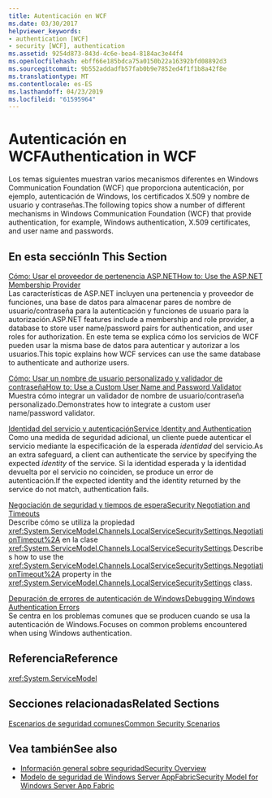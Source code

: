 ```yaml
---
title: Autenticación en WCF
ms.date: 03/30/2017
helpviewer_keywords:
- authentication [WCF]
- security [WCF], authentication
ms.assetid: 9254d873-843d-4c6e-bea4-8184ac3e44f4
ms.openlocfilehash: ebff66e185bdca75a0150b22a16392bfd08892d3
ms.sourcegitcommit: 9b552addadfb57fab0b9e7852ed4f1f1b8a42f8e
ms.translationtype: MT
ms.contentlocale: es-ES
ms.lasthandoff: 04/23/2019
ms.locfileid: "61595964"
---
```

# <a name="authentication-in-wcf"></a><span data-ttu-id="de484-102">Autenticación en WCF</span><span class="sxs-lookup"><span data-stu-id="de484-102">Authentication in WCF</span></span>
<span data-ttu-id="de484-103">Los temas siguientes muestran varios mecanismos diferentes en Windows Communication Foundation (WCF) que proporciona autenticación, por ejemplo, autenticación de Windows, los certificados X.509 y nombre de usuario y contraseñas.</span><span class="sxs-lookup"><span data-stu-id="de484-103">The following topics show a number of different mechanisms in Windows Communication Foundation (WCF) that provide authentication, for example, Windows authentication, X.509 certificates, and user name and passwords.</span></span>  
  
## <a name="in-this-section"></a><span data-ttu-id="de484-104">En esta sección</span><span class="sxs-lookup"><span data-stu-id="de484-104">In This Section</span></span>  
 [<span data-ttu-id="de484-105">Cómo: Usar el proveedor de pertenencia ASP.NET</span><span class="sxs-lookup"><span data-stu-id="de484-105">How to: Use the ASP.NET Membership Provider</span></span>](../../../../docs/framework/wcf/feature-details/how-to-use-the-aspnet-membership-provider.md)  
 <span data-ttu-id="de484-106">Las características de ASP.NET incluyen una pertenencia y proveedor de funciones, una base de datos para almacenar pares de nombre de usuario/contraseña para la autenticación y funciones de usuario para la autorización.</span><span class="sxs-lookup"><span data-stu-id="de484-106">ASP.NET features include a membership and role provider, a database to store user name/password pairs for authentication, and user roles for authorization.</span></span> <span data-ttu-id="de484-107">En este tema se explica cómo los servicios de WCF pueden usar la misma base de datos para autenticar y autorizar a los usuarios.</span><span class="sxs-lookup"><span data-stu-id="de484-107">This topic explains how WCF services can use the same database to authenticate and authorize users.</span></span>  
  
 [<span data-ttu-id="de484-108">Cómo: Usar un nombre de usuario personalizado y validador de contraseña</span><span class="sxs-lookup"><span data-stu-id="de484-108">How to: Use a Custom User Name and Password Validator</span></span>](../../../../docs/framework/wcf/feature-details/how-to-use-a-custom-user-name-and-password-validator.md)  
 <span data-ttu-id="de484-109">Muestra cómo integrar un validador de nombre de usuario/contraseña personalizado.</span><span class="sxs-lookup"><span data-stu-id="de484-109">Demonstrates how to integrate a custom user name/password validator.</span></span>  
  
 [<span data-ttu-id="de484-110">Identidad del servicio y autenticación</span><span class="sxs-lookup"><span data-stu-id="de484-110">Service Identity and Authentication</span></span>](../../../../docs/framework/wcf/feature-details/service-identity-and-authentication.md)  
 <span data-ttu-id="de484-111">Como una medida de seguridad adicional, un cliente puede autenticar el servicio mediante la especificación de la esperada *identidad* del servicio.</span><span class="sxs-lookup"><span data-stu-id="de484-111">As an extra safeguard, a client can authenticate the service by specifying the expected *identity* of the service.</span></span> <span data-ttu-id="de484-112">Si la identidad esperada y la identidad devuelta por el servicio no coinciden, se produce un error de autenticación.</span><span class="sxs-lookup"><span data-stu-id="de484-112">If the expected identity and the identity returned by the service do not match, authentication fails.</span></span>  
  
 [<span data-ttu-id="de484-113">Negociación de seguridad y tiempos de espera</span><span class="sxs-lookup"><span data-stu-id="de484-113">Security Negotiation and Timeouts</span></span>](../../../../docs/framework/wcf/feature-details/security-negotiation-and-timeouts.md)  
 <span data-ttu-id="de484-114">Describe cómo se utiliza la propiedad <xref:System.ServiceModel.Channels.LocalServiceSecuritySettings.NegotiationTimeout%2A> en la clase <xref:System.ServiceModel.Channels.LocalServiceSecuritySettings>.</span><span class="sxs-lookup"><span data-stu-id="de484-114">Describes how to use the <xref:System.ServiceModel.Channels.LocalServiceSecuritySettings.NegotiationTimeout%2A> property in the <xref:System.ServiceModel.Channels.LocalServiceSecuritySettings> class.</span></span>  
  
 [<span data-ttu-id="de484-115">Depuración de errores de autenticación de Windows</span><span class="sxs-lookup"><span data-stu-id="de484-115">Debugging Windows Authentication Errors</span></span>](../../../../docs/framework/wcf/feature-details/debugging-windows-authentication-errors.md)  
 <span data-ttu-id="de484-116">Se centra en los problemas comunes que se producen cuando se usa la autenticación de Windows.</span><span class="sxs-lookup"><span data-stu-id="de484-116">Focuses on common problems encountered when using Windows authentication.</span></span>  
  
## <a name="reference"></a><span data-ttu-id="de484-117">Referencia</span><span class="sxs-lookup"><span data-stu-id="de484-117">Reference</span></span>  
 <xref:System.ServiceModel>  
  
## <a name="related-sections"></a><span data-ttu-id="de484-118">Secciones relacionadas</span><span class="sxs-lookup"><span data-stu-id="de484-118">Related Sections</span></span>  
 [<span data-ttu-id="de484-119">Escenarios de seguridad comunes</span><span class="sxs-lookup"><span data-stu-id="de484-119">Common Security Scenarios</span></span>](../../../../docs/framework/wcf/feature-details/common-security-scenarios.md)  
  
## <a name="see-also"></a><span data-ttu-id="de484-120">Vea también</span><span class="sxs-lookup"><span data-stu-id="de484-120">See also</span></span>

- [<span data-ttu-id="de484-121">Información general sobre seguridad</span><span class="sxs-lookup"><span data-stu-id="de484-121">Security Overview</span></span>](../../../../docs/framework/wcf/feature-details/security-overview.md)
- [<span data-ttu-id="de484-122">Modelo de seguridad de Windows Server AppFabric</span><span class="sxs-lookup"><span data-stu-id="de484-122">Security Model for Windows Server App Fabric</span></span>](https://go.microsoft.com/fwlink/?LinkID=201279&clcid=0x409)
